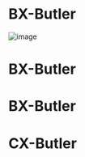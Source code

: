 # BX-Butler
![image](https://github.com/user-attachments/assets/02e86191-a620-42d7-90d1-f1ccdcec3a40)
# BX-Butler
# BX-Butler
# CX-Butler
